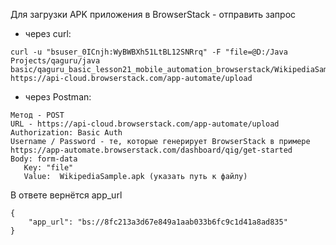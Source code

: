 Для загрузки APK приложения в BrowserStack - отправить запрос
- через curl:
```
curl -u "bsuser_0ICnjh:WyBWBXh51LtBL12SNRrq" -F "file=@D:/Java Projects/qaguru/java basic/qaguru_basic_lesson21_mobile_automation_browserstack/WikipediaSample.apk" https://api-cloud.browserstack.com/app-automate/upload
```
- через Postman:
```
Метод - POST
URL - https://api-cloud.browserstack.com/app-automate/upload
Authorization: Basic Auth
Username / Password - те, которые генерирует BrowserStack в примере https://app-automate.browserstack.com/dashboard/qig/get-started
Body: form-data
   Key: "file"
   Value:  WikipediaSample.apk (указать путь к файлу)
```

В ответе вернётся app_url
```
{
    "app_url": "bs://8fc213a3d67e849a1aab033b6fc9c1d41a8ad835"
}
```